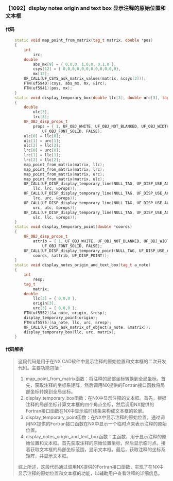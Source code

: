 ### 【1092】display notes origin and text box 显示注释的原始位置和文本框

#### 代码

```cpp
    static void map_point_from_matrix(tag_t matrix, double *pos)  
    {  
        int  
            irc;  
        double  
            abs_mx[9] = { 0,0,0, 1,0,0, 0,1,0 },  
            csys[12] = { 0,0,0,0,0,0,0,0,0,0,0,0},  
            mx[12];  
        UF_CALL(UF_CSYS_ask_matrix_values(matrix, &csys[3]));  
        FTN(uf5940)(csys, abs_mx, mx, &irc);  
        FTN(uf5941)(pos, mx);  
    }  
    static void display_temporary_box(double llc[3], double urc[3], tag_t matrix)  
    {  
        double  
            ulc[3],  
            lrc[3];  
        UF_OBJ_disp_props_t  
            props = { 1, UF_OBJ_WHITE, UF_OBJ_NOT_BLANKED, UF_OBJ_WIDTH_NORMAL,  
                UF_OBJ_FONT_SOLID, FALSE};  
        ulc[0] = llc[0];  
        ulc[1] = urc[1];  
        ulc[2] = llc[2];  
        lrc[0] = urc[0];  
        lrc[1] = llc[1];  
        lrc[2] = llc[2];  
        map_point_from_matrix(matrix, llc);  
        map_point_from_matrix(matrix, lrc);  
        map_point_from_matrix(matrix, urc);  
        map_point_from_matrix(matrix, ulc);  
        UF_CALL(UF_DISP_display_temporary_line(NULL_TAG, UF_DISP_USE_ACTIVE_PLUS,  
            llc, lrc, &props));  
        UF_CALL(UF_DISP_display_temporary_line(NULL_TAG, UF_DISP_USE_ACTIVE_PLUS,  
            lrc, urc, &props));  
        UF_CALL(UF_DISP_display_temporary_line(NULL_TAG, UF_DISP_USE_ACTIVE_PLUS,  
            urc, ulc, &props));  
        UF_CALL(UF_DISP_display_temporary_line(NULL_TAG, UF_DISP_USE_ACTIVE_PLUS,  
            ulc, llc, &props));  
    }  
    static void display_temporary_point(double *coords)  
    {  
        UF_OBJ_disp_props_t  
            attrib = { 1, UF_OBJ_WHITE, UF_OBJ_NOT_BLANKED, UF_OBJ_WIDTH_NORMAL,  
                UF_OBJ_FONT_SOLID, FALSE};  
        UF_CALL(UF_DISP_display_temporary_point(NULL_TAG, UF_DISP_USE_ACTIVE_PLUS,  
            coords, &attrib, UF_DISP_POINT));  
    }  
    static void display_notes_origin_and_text_box(tag_t a_note)  
    {  
        int  
            resp;  
        tag_t  
            matrix;  
        double  
            llc[3] = { 0,0,0 },  
            origin[3],  
            urc[3] = { 0,0,0 };  
        FTN(uf5552)(&a_note, origin, &resp);  
        display_temporary_point(origin);  
        FTN(uf5575)(&a_note, llc, urc, &resp);  
        UF_CALL(UF_CSYS_ask_matrix_of_object(a_note, &matrix));  
        display_temporary_box(llc, urc, matrix);  
    }

```

#### 代码解析

> 这段代码是用于在NX CAD软件中显示注释的原始位置和文本框的二次开发代码。主要功能包括：
>
> 1. map_point_from_matrix函数：将注释的局部坐标转换到全局坐标。首先，获取注释的坐标系矩阵，然后调用NX提供的Fortran接口函数将局部坐标转换到全局坐标。
> 2. display_temporary_box函数：在NX中显示注释的文本框。首先，根据注释的局部坐标计算文本框的四个角点坐标，然后调用NX提供的Fortran接口函数在NX中显示临时线条来构成文本框的轮廓。
> 3. display_temporary_point函数：在NX中显示注释的原始位置。通过调用NX提供的Fortran接口函数在NX中显示一个临时点来表示注释的原始位置。
> 4. display_notes_origin_and_text_box函数：主函数，用于显示注释的原始位置和文本框。首先获取注释的原始位置坐标，然后显示临时点。接着获取文本框的局部坐标范围，显示文本框。最后，获取注释的坐标系矩阵，并显示文本框。
>
> 综上所述，这段代码通过调用NX提供的Fortran接口函数，实现了在NX中显示注释的原始位置和文本框的功能，以辅助用户查看注释的详细信息。
>
